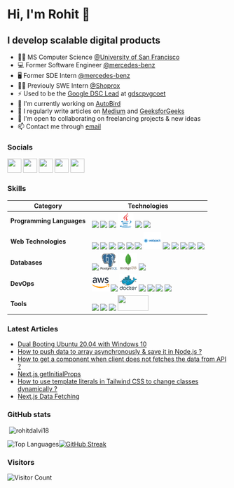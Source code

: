 Hi, I'm Rohit 👋
============================

I develop scalable digital products
-----

* 👨‍🎓 MS Computer Science [@University of San Francisco](https://www.usfca.edu/)
* 💻 Former Software Engineer [@mercedes-benz](https://github.com/mercedes-benz)
* 🖥️  Former SDE Intern [@mercedes-benz](https://github.com/mercedes-benz)
* 👨‍💻 Previouly SWE Intern [@Shoprox](https://github.com/shoprox)
* ⚡  Used to be the [Google DSC Lead](https://developers.google.com/community/gdsc/leads) at [gdscpvgcoet](https://gdscpvgcoet.in/)
* 🚀  I'm currently working on [AutoBird](https://autobird-staging.vercel.app/)
* 📝 I regularly write articles on [Medium](https://rohitdalvi.medium.com) and [GeeksforGeeks](https://auth.geeksforgeeks.org/user/rohitdalvi/articles)
* 🤝  I'm open to collaborating on freelancing projects & new ideas
* 📫  Contact me through [email](mailto:rohit.tech187@gmail.com)

<h3 align="left">Socials</h3>
<p align="left">
 <a href="https://www.github.com/rohitdalvi18" target="_blank" rel="noreferrer"><img src="https://raw.githubusercontent.com/danielcranney/readme-generator/main/public/icons/socials/github-dark.svg" width="32" height="32" /></a> <a href="https://www.linkedin.com/in/rohit-dalvi" target="_blank" rel="noreferrer"><img src="https://raw.githubusercontent.com/danielcranney/readme-generator/main/public/icons/socials/linkedin.svg" width="32" height="32" /></a> <a href="http://www.medium.com/rohitdalvi" target="_blank" rel="noreferrer"><img src="https://raw.githubusercontent.com/danielcranney/readme-generator/main/public/icons/socials/medium-dark.svg" width="32" height="32" /></a> <a href="https://www.twitter.com/anotherohit" target="_blank" rel="noreferrer"><img src="https://raw.githubusercontent.com/danielcranney/readme-generator/main/public/icons/socials/twitter.svg" width="32" height="32" /></a> <a href="https://www.dribbble.com/rohit187" target="_blank" rel="noreferrer"><img src="https://raw.githubusercontent.com/danielcranney/readme-generator/main/public/icons/socials/dribbble.svg" width="32" height="32" /></a></p>

<h3 align="left">Skills</h3>

| Category | Technologies |
|----------|--------------|
| **Programming Languages** | <img src="https://raw.githubusercontent.com/danielcranney/readme-generator/main/public/icons/skills/python-colored.svg" width="36" /> <img src="https://raw.githubusercontent.com/danielcranney/readme-generator/main/public/icons/skills/javascript-colored.svg" width="36" /> <img src="https://raw.githubusercontent.com/danielcranney/readme-generator/main/public/icons/skills/typescript-colored.svg" width="36" /> <img src="https://raw.githubusercontent.com/devicons/devicon/master/icons/java/java-original.svg" width="36" /> <img src="https://raw.githubusercontent.com/danielcranney/readme-generator/main/public/icons/skills/cplusplus-colored.svg" width="36" /> <img src="https://github.com/user-attachments/assets/5b279752-2300-48a4-bf20-6e8880a11a46" width="60" /> |
| **Web Technologies** | <img src="https://raw.githubusercontent.com/danielcranney/readme-generator/main/public/icons/skills/nextjs-colored-dark.svg" width="36" /> <img src="https://raw.githubusercontent.com/danielcranney/readme-generator/main/public/icons/skills/react-colored.svg" width="36" /> <img src="https://raw.githubusercontent.com/danielcranney/readme-generator/main/public/icons/skills/redux-colored.svg" width="36" /> <img src="https://raw.githubusercontent.com/danielcranney/readme-generator/main/public/icons/skills/nodejs-colored.svg" width="36" /> <img src="https://raw.githubusercontent.com/danielcranney/readme-generator/main/public/icons/skills/express-colored-dark.svg" width="36" /> <img src="https://www.vectorlogo.zone/logos/graphql/graphql-icon.svg" width="36" /> <img src="https://raw.githubusercontent.com/devicons/devicon/master/icons/webpack/webpack-original-wordmark.svg" width="40" /> <img src="https://www.vectorlogo.zone/logos/babeljs/babeljs-icon.svg" width="36" /> <img src="https://raw.githubusercontent.com/danielcranney/readme-generator/main/public/icons/skills/html5-colored.svg" width="36" /> <img src="https://raw.githubusercontent.com/danielcranney/readme-generator/main/public/icons/skills/css3-colored.svg" width="36" /> <img src="https://raw.githubusercontent.com/danielcranney/readme-generator/main/public/icons/skills/jquery.svg" width="36" /> <img src="https://raw.githubusercontent.com/danielcranney/readme-generator/main/public/icons/skills/tailwindcss-colored.svg" width="36" /> |
| **Databases** | <img src="https://raw.githubusercontent.com/danielcranney/readme-generator/main/public/icons/skills/mysql-colored.svg" width="36" /> <img src="https://raw.githubusercontent.com/devicons/devicon/master/icons/postgresql/postgresql-original-wordmark.svg" width="40" /> <img src="https://raw.githubusercontent.com/devicons/devicon/master/icons/mongodb/mongodb-original-wordmark.svg" width="40" /> <img src="https://raw.githubusercontent.com/danielcranney/readme-generator/main/public/icons/skills/firebase-colored.svg" width="36" /> |
| **DevOps** | <img src="https://raw.githubusercontent.com/devicons/devicon/master/icons/amazonwebservices/amazonwebservices-original-wordmark.svg" width="40" />  <img src="https://github.com/user-attachments/assets/5b279752-2300-48a4-bf20-6e8880a11a46" width="60" /> <img src="https://raw.githubusercontent.com/devicons/devicon/master/icons/docker/docker-original-wordmark.svg" width="40" />  <img src="https://www.vectorlogo.zone/logos/google_cloud/google_cloud-icon.svg" width="40" /> <img src="https://www.vectorlogo.zone/logos/git-scm/git-scm-icon.svg" width="40" /> <img src="https://www.vectorlogo.zone/logos/jenkins/jenkins-icon.svg" width="40" /> <img src="https://www.vectorlogo.zone/logos/kubernetes/kubernetes-icon.svg" width="40" /> |
| **Tools** | <img src="https://raw.githubusercontent.com/danielcranney/readme-generator/main/public/icons/skills/git-colored.svg" width="36" /> <img src="https://www.vectorlogo.zone/logos/getpostman/getpostman-icon.svg" width="36" /> <img src="https://raw.githubusercontent.com/danielcranney/readme-generator/main/public/icons/skills/figma-colored.svg" width="36" /> <img src="https://upload.wikimedia.org/wikipedia/commons/thumb/8/8a/Jira_Logo.svg/250px-Jira_Logo.svg.png" width="70" height="36" /> |


### Latest Articles

* [Dual Booting Ubuntu 20.04 with Windows 10](https://rohitdalvi.medium.com/dual-booting-ubuntu-20-04-with-windows-10-fbea5f5139ab)
* [How to push data to array asynchronously & save it in Node.js ?](https://www.geeksforgeeks.org/how-to-push-data-to-array-asynchronously-save-it-in-node-js/)
* [How to get a component when client does not fetches the data from API ?](https://www.geeksforgeeks.org/how-to-get-a-component-when-client-does-not-fetches-the-data-from-api/)
* [Next.js getInitialProps](https://www.geeksforgeeks.org/next-js-getinitialprops/)
* [How to use template literals in Tailwind CSS to change classes dynamically ?](https://www.geeksforgeeks.org/how-to-use-template-literals-in-tailwind-css-to-change-classes-dynamically/)
* [Next.js Data Fetching](https://www.geeksforgeeks.org/next-js-data-fetching/)


### GitHub stats

<p>&nbsp;<img align="center" src="https://github-readme-stats.vercel.app/api?username=rohitdalvi18&show_icons=true&count_private=true&title_color=0891b2&text_color=ffffff&icon_color=0891b2&bg_color=1c1917&hide_border=true&locale=en&include_all_commits=true" alt="rohitdalvi18" /></p>


<p><img align="left" src="https://github-readme-stats.vercel.app/api/top-langs/?username=rohitdalvi18&langs_count=10&title_color=0891b2&text_color=ffffff&icon_color=0891b2&bg_color=1c1917&hide_border=true&locale=en&custom_title=Top%20%Languages&layout=compact" alt="Top Languages" /></p>


[![GitHub Streak](https://streak-stats.demolab.com?user=rohitdalvi18&stroke=ffffff&background=1c1917&ring=0891b2&fire=0891b2&currStreakNum=ffffff&currStreakLabel=0891b2&sideNums=ffffff&sideLabels=ffffff&dates=ffffff&hide_border=true&mode=weekly)](https://github.com/rohitdalvi18)

### Visitors
![Visitor Count](https://profile-counter.glitch.me/rohitdalvi18/count.svg)
